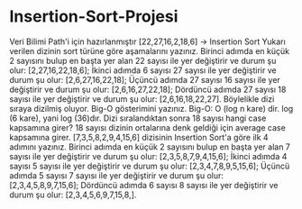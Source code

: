 # Insertion-Sort-Projesi
Veri Bilimi Path'i için hazırlanmıştır
[22,27,16,2,18,6] -> Insertion Sort
Yukarı verilen dizinin sort türüne göre aşamalarını yazınız.
Birinci adımda en küçük 2 sayısını bulup en başta yer alan 22 sayısı ile yer değiştirir ve durum şu olur: [2,27,16,22,18,6]; İkinci adımda 6 sayısı 27 sayısı ile yer değiştirir ve durum şu olur: [2,6,27,16,22,18]; Üçüncü adımda 27 sayısı 16 sayısı ile yer değiştirir ve durum şu olur: [2,6,16,27,22,18]; Dördüncü adımda 27 sayısı 18 sayısı ile yer değiştirir ve durum şu olur: [2,6,16,18,22,27]. Böylelikle dizi sıraya dizilmiş oluyor.
Big-O gösterimini yazınız.
Big-O: O (log n kare) dir. log (6 kare), yani log (36)dır.
Dizi sıralandıktan sonra 18 sayısı hangi case kapsamına girer? 
18 sayısı dizinin ortalarına denk geldiği için average case kapsamına girer.
[7,3,5,8,2,9,4,15,6] dizisinin Insertion Sort'a göre ilk 4 adımını yazınız.
Birinci adımda en küçük 2 sayısını bulup en başta yer alan 7 sayısı ile yer değiştirir ve durum şu olur: [2,3,5,8,7,9,4,15,6]; İkinci adımda 4 sayısı 5 sayısı ile yer değiştirir ve durum şu olur: [2,3,4,7,8,9,5,15,6]; Üçüncü adımda 5 sayısı 7 sayısı ile yer değiştirir ve durum şu olur: [2,3,4,5,8,9,7,15,6]; Dördüncü adımda 6 sayısı 8 sayısı ile yer değiştirir ve durum şu olur: [2,3,4,5,6,9,7,15,8,].
